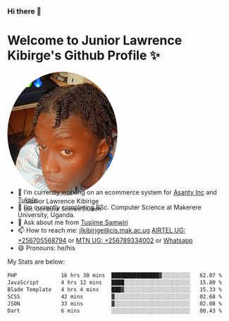 ### Hi there 👋 
# Welcome to Junior Lawrence Kibirge's Github Profile ✨
 
<p align="center" style="border-radius:50%;width:250px;height:250px;">
  <img src="https://github.com/juniorkibirige/juniorkibirige/blob/main/cropped-twitter-pp.png" 
       alt="Profile picture from Twitter" /></br>
  <span align="center">Junior Lawrence Kibirige</span><br/>
  <small align="center" font-size="15">Bsc. Computer Science Student</small>
</p>

- 🔭 I’m currently working on an ecommerce system for [Asanty Inc](https://asanty.africa) and [Tukole](https://app.tukole.ug).
- 🌱 I’m currently completing BSc. Computer Science at Makerere University, Uganda.
- 💬 Ask about me from [Tusiime Samwiri](mailto:stusiime@asanty.africa)
- 📫 How to reach me: [jlkibirige@cis.mak.ac.ug](mailto:juniorkibirige@students.mak.ac.ug) [AIRTEL UG: +256705568794](tel:+256705568794) or [MTN UG: +256789334002](tel:+256789334002) or [Whatsapp](tel:+17602847072)
- 😄 Pronouns: he/his

My Stats are below:

<!--START_SECTION:waka-->

```text
PHP              16 hrs 30 mins  ███████████████▓░░░░░░░░░   62.07 %
JavaScript       4 hrs 12 mins   ████░░░░░░░░░░░░░░░░░░░░░   15.80 %
Blade Template   4 hrs 4 mins    ███▓░░░░░░░░░░░░░░░░░░░░░   15.33 %
SCSS             42 mins         ▓░░░░░░░░░░░░░░░░░░░░░░░░   02.68 %
JSON             33 mins         ▓░░░░░░░░░░░░░░░░░░░░░░░░   02.08 %
Dart             6 mins          ░░░░░░░░░░░░░░░░░░░░░░░░░   00.43 %
```

<!--END_SECTION:waka-->
